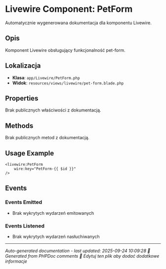 # Livewire Component: PetForm

Automatycznie wygenerowana dokumentacja dla komponentu Livewire.

## Opis
Komponent Livewire obsługujący funkcjonalność pet-form.

## Lokalizacja
- **Klasa**: `app/Livewire/PetForm.php`
- **Widok**: `resources/views/livewire/pet-form.blade.php`



## Properties
Brak publicznych właściwości z dokumentacją.

## Methods
Brak publicznych metod z dokumentacją.

## Usage Example
```blade
<livewire:PetForm
    wire:key="PetForm-{{ $id }}"
/>
```

## Events

### Events Emitted
- Brak wykrytych wydarzeń emitowanych

### Events Listened
- Brak wykrytych wydarzeń nasłuchiwanych

---
*Auto-generated documentation - last updated: 2025-09-24 10:09:28*
*🤖 Generated from PHPDoc comments*
*📝 Edytuj ten plik aby dodać dodatkowe informacje*